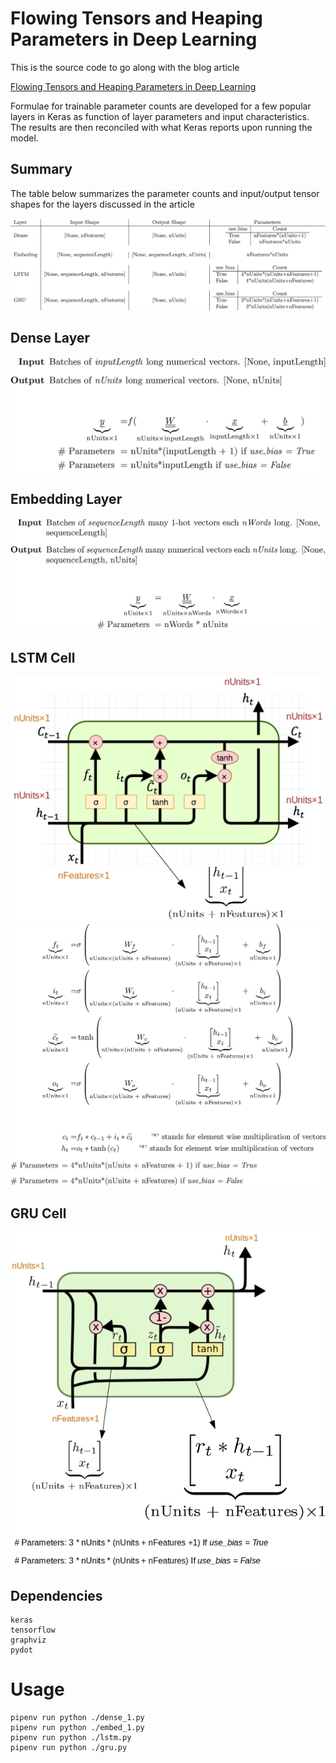 # Flowing Tensors and Heaping Parameters in Deep Learning

This is the source code to go along with the blog article

[Flowing Tensors and Heaping Parameters in Deep Learning](http://xplordat.com/2019/04/25/concept-drift-and-model-decay-in-machine-learning/)

Formulae for trainable parameter counts are developed for a few popular layers in Keras as function of layer parameters and input characteristics. The results are then reconciled with what Keras reports upon running the model.

## Summary

The table below summarizes the parameter counts and input/output tensor shapes for the layers discussed in the article

![Summary findings](./images/table.jpg "Summary findings")

## Dense Layer
![Dense layer equations](./images/dense_eq.jpg "Dense layer equations")

## Embedding Layer
![Embedding layer equations](./images/embed_eq.jpg "Embedding layer equations")

## LSTM Cell
![LSTM cell details](./images/lstm_cell_details.jpg "LSTM cell details")
![LSTM cell equations](./images/lstm_eq.jpg "LSTM cell equations")

## GRU Cell
![GRU cell details](./images/gru_cell_details.jpg "GRU cell details")

## Dependencies

	keras
	tensorflow
	graphviz
	pydot

# Usage

	pipenv run python ./dense_1.py
	pipenv run python ./embed_1.py
	pipenv run python ./lstm.py
	pipenv run python ./gru.py

